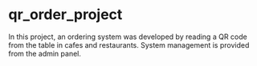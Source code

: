 # qr_order_project
In this project, an ordering system was developed by reading a QR code from the table in cafes and restaurants.
System management is provided from the admin panel.
